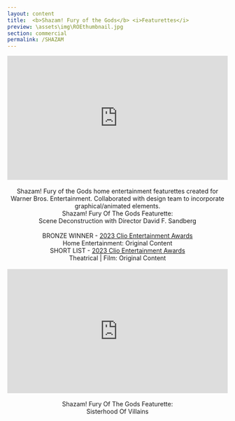 ```yaml
---
layout: content
title:  <b>Shazam! Fury of the Gods</b> <i>Featurettes</i>
preview: \assets\img\ROEthumbnail.jpg
section: commercial
permalink: /SHAZAM
---
```



<center><body><div style="padding:56.25% 0 0 0;position:relative;"><iframe src="https://player.vimeo.com/video/830750105?h=dd938017cc&amp;playsinline=0&amp;badge=0&amp;autopause=0&amp;player_id=0&amp;app_id=58479" frameborder="0" allow="autoplay; fullscreen; picture-in-picture" allowfullscreen style="position:absolute;top:0;left:0;width:100%;height:100%;" title="Shazam! Fury Of The Gods Featurette"></iframe></div><script src="https://player.vimeo.com/api/player.js"></script>
<!-- <iframe src="https://player.vimeo.com/video/830750105?h=dd938017cc" width="640" height="360" frameborder="0" allow="autoplay; fullscreen; picture-in-picture" allowfullscreen></iframe> -->
<br>
Shazam! Fury of the Gods home entertainment featurettes created for Warner Bros. Entertainment. Collaborated with design team to incorporate graphical/animated elements.
<br>
Shazam! Fury Of The Gods Featurette: 
<br>Scene Deconstruction with Director David F. Sandberg
<br>
<br> BRONZE WINNER - <a href="https://clios.com/entertainment/winner/home-entertainment-original-content/shazam-fury-of-the-gods/scene-deconstruction-148652">2023 Clio Entertainment Awards</a> <br>
 Home Entertainment: Original Content 
<br> SHORT LIST - <a href="https://clios.com/entertainment/winner/theatrical-film-original-content/shazam-fury-of-the-gods/scene-deconstruction-151604">2023 Clio Entertainment Awards</a> <br>
 Theatrical | Film: Original Content 
<br><br>
<div style="padding:56.25% 0 0 0;position:relative;"><iframe src="https://player.vimeo.com/video/830749397?h=0a1291ceb7&amp;playsinline=0&amp;badge=0&amp;autopause=0&amp;player_id=0&amp;app_id=58479" frameborder="0" allow="autoplay; fullscreen; picture-in-picture" allowfullscreen style="position:absolute;top:0;left:0;width:100%;height:100%;" title="Shazam! Fury Of The Gods Featurette"></iframe></div><script src="https://player.vimeo.com/api/player.js"></script>
<!-- <iframe src="https://player.vimeo.com/video/830749397?h=0a1291ceb7" width="640" height="360" frameborder="0" allow="autoplay; fullscreen; picture-in-picture" allowfullscreen></iframe> -->
<br>
Shazam! Fury Of The Gods Featurette: <br>
Sisterhood Of Villains
<br>
<!-- <br><br> Shazam! Fury of the Gods home entertainment featurettes created for Warner Bros. Entertainment. Collaborated with design team to incorporate graphical/animated elements. -->


<br>
<!-- Edited for Trailer Park's Shazam! Fury of the Gods campaign. <br> <br> -->
</body></center>


